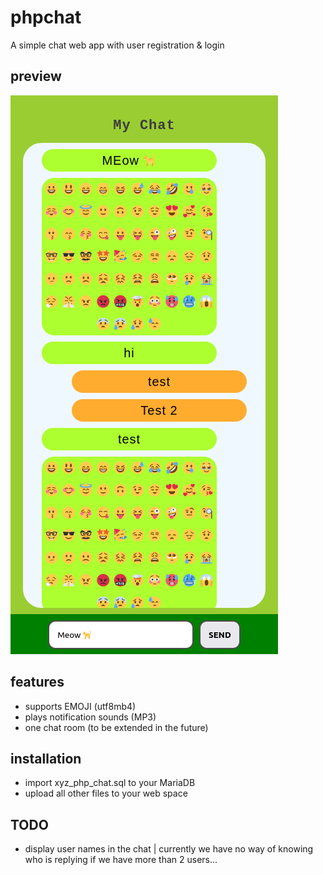 # phpchat
A simple chat web app with user registration &amp; login

## preview
<img src="https://raw.githubusercontent.com/peteee/phpchat/main/screenshots/Screen Shot 2023-04-10 at 11.43.51.png">

## features
- supports EMOJI (utf8mb4)
- plays notification sounds (MP3)
- one chat room (to be extended in the future)

## installation
- import xyz_php_chat.sql to your MariaDB
- upload all other files to your web space

## TODO
- display user names in the chat | currently we have no way of knowing who is replying if we have more than 2 users...
